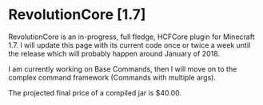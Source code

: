 # RevolutionCore [1.7]

RevolutionCore is an in-progress, full fledge, HCFCore plugin for Minecraft 1.7.
I will update this page with its current code once or twice a week until the release which will probably happen around January of 2018.  

I am currently working on Base Commands, then I will move on to the complex command framework (Commands with multiple args).
  
 The projected final price of a compiled jar is $40.00.
